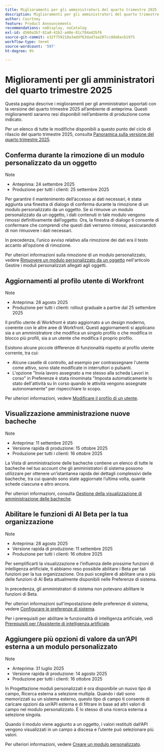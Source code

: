 ```yaml
---
title: Miglioramenti per gli amministratori del quarto trimestre 2025
description: Miglioramenti per gli amministratori del quarto trimestre 2025
author: Courtney
feature: Product Announcements
recommendations: noDisplay, noCatalog
exl-id: d560a3b7-81a0-41b2-a40e-81c784a42bf6
source-git-commit: e32f759218a3addf63dad7aa207ccdde8acb1975
workflow-type: tm+mt
source-wordcount: '597'
ht-degree: 0%

---
```


# Miglioramenti per gli amministratori del quarto trimestre 2025

Questa pagina descrive i miglioramenti per gli amministratori apportati con la versione del quarto trimestre 2025 all’ambiente di anteprima. Questi miglioramenti saranno resi disponibili nell’ambiente di produzione come indicato.

Per un elenco di tutte le modifiche disponibili a questo punto del ciclo di rilascio del quarto trimestre 2025, consulta [Panoramica sulla versione del quarto trimestre 2025](/help/quicksilver/product-announcements/product-releases/25-q4-release-activity/25-q4-release-overview.md).

## Conferma durante la rimozione di un modulo personalizzato da un oggetto

>[!NOTE]
>
>* Anteprima: 24 settembre 2025
>* Produzione per tutti i clienti: 25 settembre 2025

Per garantire il mantenimento dell’accesso ai dati necessari, è stata aggiunta una finestra di dialogo di conferma durante la rimozione di un modulo personalizzato da un oggetto. Se si rimuove un modulo personalizzato da un oggetto, i dati contenuti in tale modulo vengono rimossi definitivamente dall’oggetto. Ora, la finestra di dialogo ti consente di confermare che comprendi che questi dati verranno rimossi, assicurandoti di non rimuovere i dati necessari.

In precedenza, l’unico avviso relativo alla rimozione dei dati era il testo accanto all’opzione di rimozione.

Per ulteriori informazioni sulla rimozione di un modulo personalizzato, vedere [Rimuovere un modulo personalizzato da un oggetto](/help/quicksilver/workfront-basics/work-with-custom-forms/manage-custom-forms-attached-to-objects.md#remove-a-custom-form-from-an-object) nell&#39;articolo Gestire i moduli personalizzati allegati agli oggetti.

## Aggiornamenti al profilo utente di Workfront

>[!NOTE]
>
>* Anteprima: 28 agosto 2025
>* Produzione per tutti i clienti: rollout graduale a partire dal 25 settembre 2025

Il profilo utente di Workfront è stato aggiornato a un design moderno, coerente con le altre aree di Workfront. Questi aggiornamenti si applicano sia a un amministratore che modifica un singolo profilo o che modifica in blocco più profili, sia a un utente che modifica il proprio profilo.

Esistono alcune piccole differenze di funzionalità rispetto al profilo utente corrente, tra cui:

* Alcune caselle di controllo, ad esempio per contrassegnare l&#39;utente come attivo, sono state modificate in interruttori o pulsanti.
* L&#39;opzione &quot;Invia lavoro assegnato a me stesso alla scheda Lavori in corso&quot; in Preferenze è stata rinominata &quot;Imposta automaticamente lo stato dell&#39;attività su In corso quando le attività vengono assegnate autonomamente&quot; per rispecchiare lo scopo.

Per ulteriori informazioni, vedere [Modificare il profilo di un utente](/help/quicksilver/administration-and-setup/add-users/create-and-manage-users/edit-a-users-profile.md).

## Visualizzazione amministrazione nuove bacheche

>[!NOTE]
>
>* Anteprima: 11 settembre 2025
>* Versione rapida di produzione: 15 ottobre 2025
>* Produzione per tutti i clienti: 16 ottobre 2025

La Vista di amministrazione delle bacheche contiene un elenco di tutte le bacheche nel tuo account che gli amministratori di sistema possono utilizzare per ottenere un’istantanea rapida dei dettagli complessivi delle bacheche, tra cui quando sono state aggiornate l’ultima volta, quante schede ciascuna e altro ancora.

Per ulteriori informazioni, consulta [Gestione della visualizzazione di amministrazione delle bacheche](/help/quicksilver/agile/get-started-with-boards/manage-boards-admin-view.md).

## Abilitare le funzioni di AI Beta per la tua organizzazione

>[!NOTE]
>
>* Anteprima: 28 agosto 2025
>* Versione rapida di produzione: 11 settembre 2025
>* Produzione per tutti i clienti: 16 ottobre 2025

Per semplificarti la visualizzazione e l’influenza delle prossime funzioni di intelligenza artificiale, ti abbiamo reso possibile abilitare i Beta per tali funzioni per la tua organizzazione. Ora puoi scegliere di abilitare una o più delle funzioni di AI Beta attualmente disponibili nelle Preferenze di sistema.

In precedenza, gli amministratori di sistema non potevano abilitare le funzioni di Beta.

Per ulteriori informazioni sull&#39;impostazione delle preferenze di sistema, vedere [Configurare le preferenze di sistema](/help/quicksilver/administration-and-setup/manage-workfront/security/configure-security-preferences.md).

Per i prerequisiti per abilitare le funzionalità di intelligenza artificiale, vedi [Prerequisiti per l&#39;Assistente di intelligenza artificiale](/help/quicksilver/workfront-basics/ai-assistant/ai-assistant-overview.md#prerequisites-to-ai-assistant).



## Aggiungere più opzioni di valore da un’API esterna a un modulo personalizzato

>[!NOTE]
>
>* Anteprima: 31 luglio 2025
>* Versione rapida di produzione: 14 agosto 2025
>* Produzione per tutti i clienti: 16 ottobre 2025

In Progettazione moduli personalizzati è ora disponibile un nuovo tipo di campo, Ricerca esterna a selezione multipla. Quando i dati sono memorizzati su un sistema esterno, questo tipo di campo ti consente di caricare opzioni da un’API esterna e di filtrare in base ad altri valori di campo nel modulo personalizzato. È lo stesso di una ricerca esterna a selezione singola.

Quando il modulo viene aggiunto a un oggetto, i valori restituiti dall’API vengono visualizzati in un campo a discesa e l’utente può selezionare più valori.

Per ulteriori informazioni, vedere [Creare un modulo personalizzato](/help/quicksilver/administration-and-setup/customize-workfront/create-manage-custom-forms/form-designer/design-a-form/design-a-form.md).
